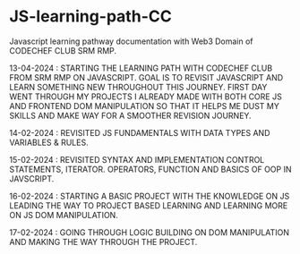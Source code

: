 # JS-learning-path-CC
Javascript learning pathway documentation with Web3 Domain of CODECHEF CLUB SRM RMP. 

13-04-2024 : STARTING THE LEARNING PATH WITH CODECHEF CLUB FROM SRM RMP ON JAVASCRIPT. GOAL IS TO REVISIT JAVASCRIPT AND LEARN SOMETHING NEW THROUGHOUT THIS JOURNEY. FIRST DAY WENT THROUGH MY PROJECTS I ALREADY MADE WITH BOTH CORE JS AND FRONTEND DOM MANIPULATION SO THAT IT HELPS ME DUST MY SKILLS AND MAKE WAY FOR A SMOOTHER REVISION JOURNEY.

14-02-2024 : REVISITED JS FUNDAMENTALS WITH DATA TYPES AND VARIABLES & RULES.

15-02-2024 : REVISITED SYNTAX AND IMPLEMENTATION CONTROL STATEMENTS, ITERATOR. OPERATORS, FUNCTION AND BASICS OF OOP IN JAVSCRIPT.

16-02-2024 : STARTING A BASIC PROJECT WITH THE KNOWLEDGE ON JS LEADING THE WAY TO PROJECT BASED LEARNING AND LEARNING MORE ON JS DOM MANIPULATION.

17-02-2024 : GOING THROUGH LOGIC BUILDING ON DOM MANIPULATION AND MAKING THE WAY THROUGH THE PROJECT. 
